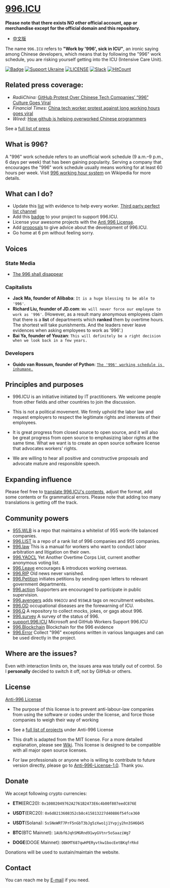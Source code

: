 [996.ICU](https://996.icu/#/en_US)
=======
**Please note that there exists NO other official account, app or merchandise except for the official domain and this repository.**

* [中文版](./README_CN.md)

The name `996.ICU` refers to **"Work by '996', sick in ICU"**, an ironic saying among Chinese developers, which means that by following the "996" work schedule, you are risking yourself getting into the ICU (Intensive Care Unit).

[![Badge](https://img.shields.io/badge/link-996.icu-%23FF4D5B.svg?style=flat-square)](https://996.icu/#/en_US)
[![Support Ukraine](https://img.shields.io/badge/Support-Ukraine-blue?style=flat)](https://www.facebook.com/fundraisers/explore/search/charities/?query=ukraine)
[![LICENSE](https://img.shields.io/badge/license-Anti%20996-blue.svg?style=flat-square)](https://github.com/996icu/996.ICU/blob/master/LICENSE)
[![Slack](https://img.shields.io/badge/slack-996icu-green.svg?style=flat-square)](https://join.slack.com/t/996icu/shared_invite/enQtNjI0MjEzMTUxNDI0LTkyMGViNmJiZjYwOWVlNzQ3NmQ4NTQyMDRiZTNmOWFkMzYxZWNmZGI0NDA4MWIwOGVhOThhMzc3NGQyMDBhZDc)
[![HitCount](http://hits.dwyl.com/996icu/996ICU.svg)](http://hits.dwyl.com/996icu/996ICU)


Related press coverage:
---
* *RadiiChina:* [GitHub Protest Over Chinese Tech Companies’ “996” Culture Goes Viral](https://radiichina.com/github-protest-chinese-tech-996/)
* *Financial Times:*  [China tech worker protest against long working hours goes viral](https://www.ft.com/content/72754638-55d1-11e9-91f9-b6515a54c5b1)
* *Wired:* [How github is helping overworked Chinese programmers](https://www.wired.com/story/how-github-helping-overworked-chinese-programmers/)

See a [full list of press](externals/news_EN.md)



What is 996?
---

A "996" work schedule refers to an unofficial work schedule (9 a.m.&ndash;9 p.m., 6 days per week) that has been gaining popularity. Serving a company that encourages the "996" work schedule usually means working for at least 60 hours per week.
Visit [996 working hour system](https://en.wikipedia.org/wiki/996_working_hour_system) on Wikipedia for more details.


What can I do?
---

- Update this [list](blacklist/README.md) with evidence to help every worker.  [Third party perfect list channel](https://www.996action.com/index.php/889799)
- Add this [badge](externals/instruction.md) to your project to support 996.ICU.  
- License your awesome projects with the [Anti 996 License](LICENSE).  
- Add [proposals](proposal/README.md) to give advice about the development of 996.ICU.
- Go home at 6 pm without feeling sorry.


Voices
---

### State Media
- [The 996 shall disappear](http://www.xinhuanet.com/politics/2019-04/15/c_1124370790.htm)


### Capitalists
- **Jack Ma, founder of Alibaba**: `It is a huge blessing to be able to '996'`.
- **Richard Liu, founder of JD.com**: `We will never force our employee to work as '996'`.
(However, as a result many anonymous employees claim that there is a **list** of departments which **ranked** them by overtime hours. The shortest will take punishments. And the leaders never leave evidences when asking employees to work as '996'.)
- **Bai Ya, founder of Youzan**: `This will definitely be a right decision when we look back in a few years.`

### Developers
- **Guido van Rossum, founder of Python**: [`The '996' working schedule is inhumane.`](https://twitter.com/gvanrossum/status/1111628076801236993)


Principles and purposes
---

* 996.ICU is an initiative initiated by IT practitioners. We welcome people from other fields and other countries to join the discussion.

* This is not a political movement. We firmly uphold the labor law and request employers to respect the legitimate rights and interests of their employees.

* It is great progress from closed source to open source, and it will also be great progress from open source to emphasizing labor rights at the same time. What we want is to create an open source software license that advocates workers' rights.

* We are willing to hear all positive and constructive proposals and advocate mature and responsible speech.


Expanding influence
---

Please feel free to [translate 996.ICU's contents](i18n/README.md), adjust the format, add some contents or fix grammatical errors. Please note that adding too many translations is getting off the track.

Community powers
---

 - [955.WLB](https://github.com/formulahendry/955.WLB) is a repo that maintains a whitelist of 955 work-life balanced companies.
 - [996.LIST](https://github.com/fengT-T/996_list) is a repo of a rank list of 996 companies and 955 companies.
 - [996.law](https://github.com/CPdogson/996.law) This is a manual for workers who want to conduct labor arbitration and litigation on their own.
 - [996.YAOCL](https://github.com/boycott996/yaocl) Yet Another Overtime Corps List, current another anonymous voting list.
 - [996.Leave](https://github.com/623637646/996.Leave) encourages & introduces working overseas.
 - [996.RIP](https://996.rip) Old news never vanished.
 - [996.Petition](https://github.com/xokctah/996.petition) initiates petitions by sending open letters to relevant government departments.
 - [996.action](https://github.com/CPdogson/996action) Supporters are encouraged to participate in public supervision.
 - [996.avengers](https://github.com/996-icu-avengers/Natasha) adds `996ICU` and `955WLB` tags on recruitment websites.
 - [996.OD](https://github.com/zheolong/996.OD.git) occupational diseases are the forewarning of ICU.
 - [996.Q](https://github.com/alexddhuang/996.Q) A repository to collect mocks, jokes, or gags about 996. 
 - [996.survey](https://github.com/0594mazhiyuan/996.survey) A survey of the status of 996.
 - [support.996.ICU](https://github.com/msworkers/support.996.ICU) Microsoft and GitHub Workers Support 996.ICU
 - [996.Blockchain](https://github.com/996BC/996.Blockchain) Blockchain for the 996 evidence
 - [996.Error](https://github.com/MagicLu550/996Error) Collect "996" exceptions written in various languages and can be used directly in the project.

Where are the issues?
---

Even with interaction limits on, the issues area was totally out of control.
So I **personally** decided to switch it off, not by GitHub or others.


License
---

[Anti-996 License](LICENSE)

 - The purpose of this license is to prevent anti-labour-law companies from using the software or codes under the license, and force those companies to weigh their way of working
 - See a [full list of projects](awesomelist/README.md) under Anti-996 License

 - This draft is adapted from the MIT license. For a more detailed explanation, please see [Wiki](https://github.com/kattgu7/996-License-Draft/wiki). This license is designed to be compatible with all major open source licenses.  
 - For law professionals or anyone who is willing to contribute to future version directly, please go to [Anti-996-License-1.0](https://github.com/kattgu7/996-License-Draft). Thank you.

Donate
---
We accept following crypto currencies:

- **ETH**(ERC20): `0x10802049762A2761B2473E6c4b00f807eedC876E`

- **USDT**(ERC20): `0x6d8213608352cb8c415813227d40886f54fce360`

- **USDT**(Solana): `5sSNeWRT7PrF5nGbT3bJg5zXwo1j1Yvpjy2hn3SH6Q45`

- **BTC**(BTC Mainnet): `1AUbf6JqhSMGRnd91wyGVtnr5oSaaziWg7`

- **DOGE**(DOGE Mainnet): `DBKMT687qwHPERyvtkw1bocEetBKqfrRkd`

Donations will be used to sustain/maintain the website.

Contact
---

You can reach me by [E-mail](mailto:996icu.repo@gmail.com) if you need.
